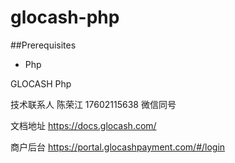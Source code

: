 glocash-php
============

##Prerequisites
   * Php
   

GLOCASH Php


 技术联系人 陈荣江 17602115638 微信同号
 
 文档地址 https://docs.glocash.com/
 
 商户后台 https://portal.glocashpayment.com/#/login
